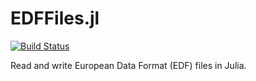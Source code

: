 # EDFFiles.jl

[![Build Status](https://www.travis-ci.com/beacon-biosignals/EDFFiles.jl.svg?token=yHqDPFFPaiyJdiugxHd4&branch=master)](https://www.travis-ci.com/beacon-biosignals/EDFFiles.jl)

Read and write European Data Format (EDF) files in Julia.
